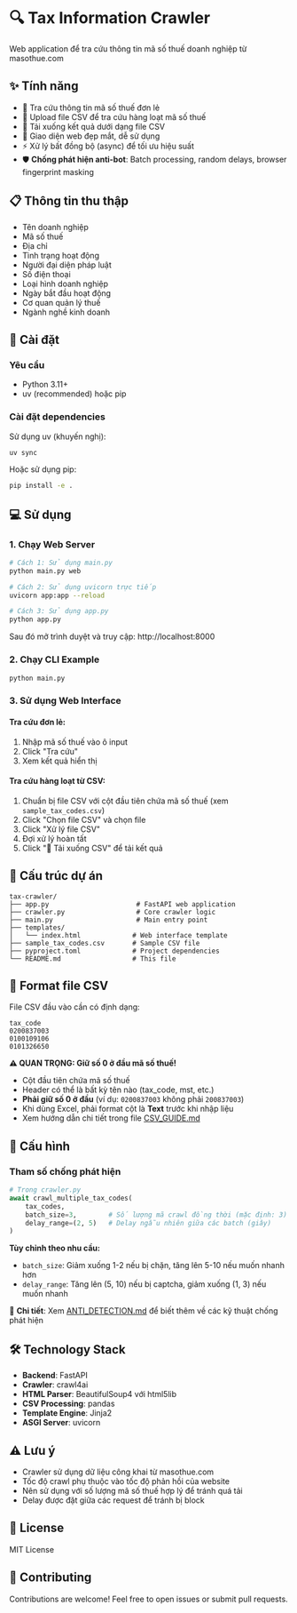 # 🔍 Tax Information Crawler

Web application để tra cứu thông tin mã số thuế doanh nghiệp từ masothue.com

## ✨ Tính năng

- 🔢 Tra cứu thông tin mã số thuế đơn lẻ
- 📁 Upload file CSV để tra cứu hàng loạt mã số thuế
- 💾 Tải xuống kết quả dưới dạng file CSV
- 🎨 Giao diện web đẹp mắt, dễ sử dụng
- ⚡ Xử lý bất đồng bộ (async) để tối ưu hiệu suất
- 🛡️ **Chống phát hiện anti-bot**: Batch processing, random delays, browser fingerprint masking

## 📋 Thông tin thu thập

- Tên doanh nghiệp
- Mã số thuế
- Địa chỉ
- Tình trạng hoạt động
- Người đại diện pháp luật
- Số điện thoại
- Loại hình doanh nghiệp
- Ngày bắt đầu hoạt động
- Cơ quan quản lý thuế
- Ngành nghề kinh doanh

## 🚀 Cài đặt

### Yêu cầu
- Python 3.11+
- uv (recommended) hoặc pip

### Cài đặt dependencies

Sử dụng uv (khuyến nghị):
```bash
uv sync
```

Hoặc sử dụng pip:
```bash
pip install -e .
```

## 💻 Sử dụng

### 1. Chạy Web Server

```bash
# Cách 1: Sử dụng main.py
python main.py web

# Cách 2: Sử dụng uvicorn trực tiếp
uvicorn app:app --reload

# Cách 3: Sử dụng app.py
python app.py
```

Sau đó mở trình duyệt và truy cập: http://localhost:8000

### 2. Chạy CLI Example

```bash
python main.py
```

### 3. Sử dụng Web Interface

#### Tra cứu đơn lẻ:
1. Nhập mã số thuế vào ô input
2. Click "Tra cứu"
3. Xem kết quả hiển thị

#### Tra cứu hàng loạt từ CSV:
1. Chuẩn bị file CSV với cột đầu tiên chứa mã số thuế (xem `sample_tax_codes.csv`)
2. Click "Chọn file CSV" và chọn file
3. Click "Xử lý file CSV"
4. Đợi xử lý hoàn tất
5. Click "💾 Tải xuống CSV" để tải kết quả

## 📁 Cấu trúc dự án

```
tax-crawler/
├── app.py                      # FastAPI web application
├── crawler.py                  # Core crawler logic
├── main.py                     # Main entry point
├── templates/
│   └── index.html             # Web interface template
├── sample_tax_codes.csv       # Sample CSV file
├── pyproject.toml             # Project dependencies
└── README.md                  # This file
```

## 📝 Format file CSV

File CSV đầu vào cần có định dạng:

```csv
tax_code
0200837003
0100109106
0101326650
```

**⚠️ QUAN TRỌNG: Giữ số 0 ở đầu mã số thuế!**

- Cột đầu tiên chứa mã số thuế
- Header có thể là bất kỳ tên nào (tax_code, mst, etc.)
- **Phải giữ số 0 ở đầu** (ví dụ: `0200837003` không phải `200837003`)
- Khi dùng Excel, phải format cột là **Text** trước khi nhập liệu
- Xem hướng dẫn chi tiết trong file [CSV_GUIDE.md](CSV_GUIDE.md)

## 🔧 Cấu hình

### Tham số chống phát hiện

```python
# Trong crawler.py
await crawl_multiple_tax_codes(
    tax_codes,
    batch_size=3,        # Số lượng mã crawl đồng thời (mặc định: 3)
    delay_range=(2, 5)   # Delay ngẫu nhiên giữa các batch (giây)
)
```

**Tùy chỉnh theo nhu cầu:**
- `batch_size`: Giảm xuống 1-2 nếu bị chặn, tăng lên 5-10 nếu muốn nhanh hơn
- `delay_range`: Tăng lên (5, 10) nếu bị captcha, giảm xuống (1, 3) nếu muốn nhanh

📖 **Chi tiết**: Xem [ANTI_DETECTION.md](ANTI_DETECTION.md) để biết thêm về các kỹ thuật chống phát hiện

## 🛠️ Technology Stack

- **Backend**: FastAPI
- **Crawler**: crawl4ai
- **HTML Parser**: BeautifulSoup4 với html5lib
- **CSV Processing**: pandas
- **Template Engine**: Jinja2
- **ASGI Server**: uvicorn

## ⚠️ Lưu ý

- Crawler sử dụng dữ liệu công khai từ masothue.com
- Tốc độ crawl phụ thuộc vào tốc độ phản hồi của website
- Nên sử dụng với số lượng mã số thuế hợp lý để tránh quá tải
- Delay được đặt giữa các request để tránh bị block

## 📄 License

MIT License

## 🤝 Contributing

Contributions are welcome! Feel free to open issues or submit pull requests.

